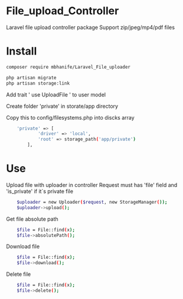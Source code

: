# File_upload_Controller
Laravel file upload controller package 
Support zip/jpeg/mp4/pdf files

# Install 
```bash
composer require mbhanife/Laravel_File_uploader
```

```bash
php artisan migrate 
php artisan storage:link
```

Add trait ' use UploadFile ' to user model  

Create folder 'private' in storate/app directory

Copy this to config/filesystems.php into discks array
```bash
    'private' => [
            'driver' => 'local',
            'root' => storage_path('app/private')
        ],
```

# Use

Upload file with uploader in controller 
Request must has 'file' field and 'is_private' if it`s private file
```bash
    $uploader = new Uploader($request, new StorageManager());
    $uploader->upload();
```

Get file absolute path
```bash
    $file = File::find(x);
    $file->absolutePath();
```

Download file
```bash
    $file = File::find(x);
    $file->download();
```

Delete file
```bash
    $file = File::find(x);
    $file->delete();
```

